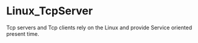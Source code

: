 # Linux_TcpServer
Tcp servers and Tcp clients rely on the Linux and provide Service oriented present time.

